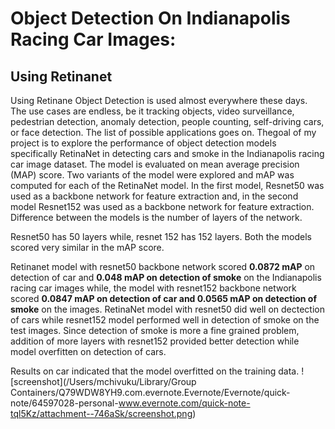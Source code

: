 

# Object Detection On Indianapolis Racing Car Images: 

## Using Retinanet

Using Retinane Object Detection is used almost everywhere these days. The use cases are endless, be it tracking objects, video surveillance, pedestrian detection, anomaly detection, people counting, self-driving cars, or face detection. The list of possible applications goes on. Thegoal of my project is to explore the performance of object detection models specifically RetinaNet in detecting cars and smoke in the Indianapolis racing car image dataset. The model is evaluated on mean average precision (MAP) score. Two variants of the model were explored and mAP was computed for each of the RetinaNet model. In the first model, Resnet50 was used as a backbone network for feature extraction and, in the second model Resnet152  was used as a backbone network for feature extraction. Difference between the models is the number of layers of the network.

Resnet50 has 50 layers while, resnet 152 has 152 layers. Both the models scored very similar in the mAP score.

Retinanet model with resnet50 backbone network scored <b>0.0872 mAP</b> on detection of car and <b>0.048 mAP on detection of smoke</b> on the Indianapolis racing car images while, the model with resnet152 backbone network scored <b>0.0847 mAP on detection of car and 0.0565 mAP on detection of smoke</b> on the images. RetinaNet model with resnet50 did well on dectection of cars while resnet152 model  performed well in detection of smoke on the test images. Since detection of smoke is more a fine grained problem, addition of more layers with resnet152 provided better detection while model overfitten on detection of cars.

Results on car indicated that the model overfitted on the training data. ![screenshot](/Users/mchivuku/Library/Group Containers/Q79WDW8YH9.com.evernote.Evernote/Evernote/quick-note/64597028-personal-www.evernote.com/quick-note-tql5Kz/attachment--746aSk/screenshot.png)





